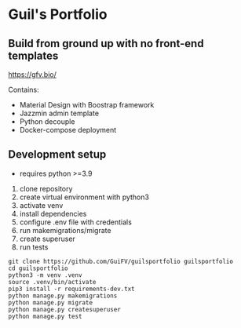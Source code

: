 # Guil's Portfolio

## Build from ground up with no front-end templates

https://gfv.bio/

Contains:
- Material Design with Boostrap framework
- Jazzmin admin template
- Python decouple
- Docker-compose deployment

## Development setup

- requires python >=3.9

1. clone repository
2. create virtual environment with python3
3. activate venv
4. install dependencies
5. configure .env file with credentials
6. run makemigrations/migrate
7. create superuser
8. run tests


````console
git clone https://github.com/GuiFV/guilsportfolio guilsportfolio
cd guilsportfolio
python3 -m venv .venv
source .venv/bin/activate
pip3 install -r requirements-dev.txt
python manage.py makemigrations
python manage.py migrate
python manage.py createsuperuser
python manage.py test
````

